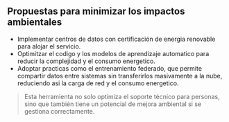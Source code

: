 ## Propuestas para minimizar los impactos ambientales

 * Implementar centros de datos con certificación de energia renovable para alojar el servicio.
 * Optimitzar el codigo y los modelos de aprendizaje automatico para reducir la complejidad y el consumo energetico.
 * Adoptar practicas como el entrenamiento federado, que permite compartir datos entre sistemas sin transferirlos masivamente a la nube, reduciendo asi la carga de red y el consumo energetico.

> Esta herramienta no solo optimiza el soporte técnico para personas, sino que también tiene un potencial de mejora ambiental si se gestiona correctamente.
